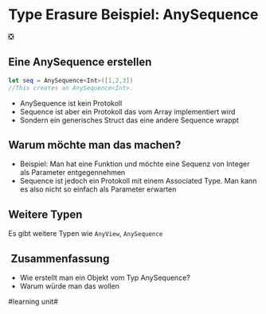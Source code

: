 # Type Erasure Beispiel: AnySequence
❎

## Eine AnySequence erstellen

```swift
let seq = AnySequence<Int>([1,2,3])
//This creates an AnySequence<Int>.
```

- AnySequence ist kein Protokoll
- Sequence ist aber ein Protokoll das vom Array implementiert wird
- Sondern ein generisches Struct das eine andere Sequence wrappt

## Warum möchte man das machen?

- Beispiel: Man hat eine Funktion und möchte eine Sequenz von Integer als Parameter entgegennehmen
- Sequence ist jedoch ein Protokoll mit einem Associated Type. Man kann es also nicht so einfach als Parameter erwarten

## Weitere Typen
Es gibt weitere Typen wie `AnyView`, `AnySequence`


##  Zusammenfassung
- Wie erstellt man ein Objekt vom Typ AnySequence?
- Warum würde man das wollen

#learning unit#